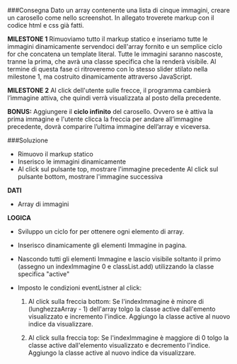 ###Consegna
Dato un array contenente una lista di cinque immagini, creare un carosello come nello screenshot.
In allegato troverete markup con il codice html e css già fatti.

**MILESTONE 1**
Rimuoviamo tutto il markup statico e inseriamo tutte le immagini dinamicamente servendoci dell'array fornito e un semplice ciclo for che concatena un template literal.
Tutte le immagini saranno nascoste, tranne la prima, che avrà una classe specifica che la renderà visibile.
Al termine di questa fase ci ritroveremo con lo stesso slider stilato nella milestone 1, ma costruito dinamicamente attraverso JavaScript.

**MILESTONE 2**
Al click dell'utente sulle frecce, il programma cambierà l’immagine attiva, che quindi verrà visualizzata al posto della precedente.

**BONUS:**
Aggiungere il **ciclo infinito** del carosello. Ovvero se è attiva la prima immagine e l'utente clicca la freccia per andare all’immagine precedente, dovrà comparire l’ultima immagine dell’array e viceversa.

###Soluzione
- Rimuovo il markup statico
- Inserisco le immagini dinamicamente
- Al click sul pulsante top, mostrare l'immagine precedente
Al click sul pulsante bottom, mostrare l'immagine successiva

**DATI**
- Array di immagini

**LOGICA**
- Sviluppo un ciclo for per ottenere ogni elemento di array.
- Inserisco dinamicamente gli elementi Immagine in pagina.
- Nascondo tutti gli elementi Immagine e lascio visibile soltanto il primo (assegno un indexImmagine 0 e classList.add) utilizzando la classe specifica "active"

- Imposto le condizioni eventListner al click:
    1. Al click sulla freccia bottom:
    Se l'indexImmagine è minore di (lunghezzaArray - 1) dell'array tolgo la classe active dall'emento visualizzato e incremento l'indice. Aggiungo la classe active al nuovo indice da visualizzare.

    2. Al click sulla freccia top:
    Se l'indexImmagine è maggiore di 0 tolgo la classe active dall'elemento visualizzato e decremento l'indice. Aggiungo la classe active al nuovo indice da visualizzare.